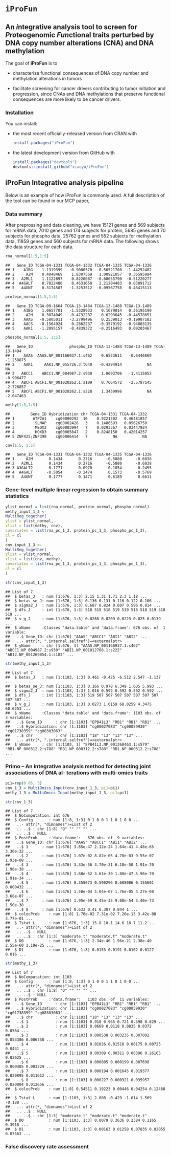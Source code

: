 
<!-- README.md is generated from README.Rmd. Please edit that file -->
`iProFun`
=========

An *i*ntegrative analysis tool to screen for *Pro*teogenomic *Fun*ctional traits perturbed by DNA copy number alterations (CNA) and DNA methylation
---------------------------------------------------------------------------------------------------------------------------------------------------

The goal of **iProFun** is to

-   characterize functional consequences of DNA copy number and methylation alterations in tumors

-   facilitate screening for cancer drivers contributing to tumor initiation and progression, since CNAs and DNA methylations that preserve functional consequences are more likely to be cancer drivers.

### Installation

You can install:

-   the most recent officially-released version from CRAN with

    ``` r
    install.packages("iProFun")
    ```

-   the latest development version from GitHub with

    ``` r
    install.packages("devtools")
    devtools::install_github("xiaoyu/iProFun")
    ```

iProFun Integrative analysis pipeline
-------------------------------------

Below is an example of how iProFun is commonly used. A full description of the tool can be found in our MCP paper,

### Data summary

After preprossing and data cleaning, we have 15121 genes and 569 subjects for mRNA data, 7010 genes and 174 subjects for protein, 5685 genes and 70 subjects for phospho data, 25762 genes and 552 subjects for methylation data, 11859 genes and 560 subjects for mRNA data. The following shows the data structure for each data.

``` r
rna_normal[1:5,1:5]
```

    ##   Gene_ID TCGA-04-1331 TCGA-04-1332 TCGA-04-1335 TCGA-04-1336
    ## 1    A1BG    1.1319399   -0.9080570  -0.56521708  -1.44252482
    ## 2     A2M    0.4048469    1.8307569   1.00921057   0.36595994
    ## 3   A2ML1    1.1122897    0.8220087  -0.60655790  -0.51220277
    ## 4  A4GALT    0.7822480    0.4631650   2.21204483   0.03091712
    ## 5   A4GNT    0.3174587   -1.3253512  -0.09567758   0.46415113

``` r
protein_normal[1:5,1:5]
```

    ##   Gene_ID TCGA-09-1664 TCGA-13-1484 TCGA-13-1488 TCGA-13-1489
    ## 1    A1BG    1.0657701   -1.5328933    0.1679014   0.36195190
    ## 2     A2M    0.3074049   -0.4732287    0.6293645  -0.44578651
    ## 3    AAAS   -0.5805011   -3.2799496    0.2539013  -0.19987182
    ## 4    AACS   -0.1564924    0.2862237   -0.3579192  -0.94803135
    ## 5    AAK1   -1.2095157   -0.4839372   -0.2516493   0.09203467

``` r
phospho_normal[1:5, 1:5]
```

    ##   Gene_ID                phospho_ID TCGA-13-1484 TCGA-13-1489 TCGA-13-1494
    ## 1    AAAS  AAAS.NP_001166937.1:s462    0.6523611   -0.6446869    -1.258875
    ## 2    AAK1     AAK1.NP_055726.3:t640   -0.4294914           NA           NA
    ## 3   ABCC1    ABCC1.NP_004987.2:s930    1.0693706   -1.4115053    -0.906477
    ## 4   ABCF1 ABCF1.NP_001020262.1:s109    0.7664572   -2.5787145    -2.726857
    ## 5   ABCF1 ABCF1.NP_001020262.1:s228    1.3439996           NA    -2.047463

``` r
methy[1:5,1:5]
```

    ##         Gene_ID Hybridization chr TCGA-04-1331 TCGA-04-1332
    ## 1        ATP2A1    cg00000292  16    0.9221302   0.46481857
    ## 2         SLMAP    cg00002426   3    0.1486593   0.05626750
    ## 3         MEOX2    cg00003994   7    0.0293567   0.03447924
    ## 4         HOXD3    cg00005847   2    0.8248150   0.42014257
    ## 5 ZNF425;ZNF398    cg00006414   7           NA           NA

``` r
cnv[1:5, 1:5]
```

    ##   Gene_ID TCGA-04-1331 TCGA-04-1332 TCGA-04-1335 TCGA-04-1336
    ## 1     A2M       0.1434       0.2716      -0.5880      -0.6038
    ## 2   A2ML1       0.1434       0.2716      -0.5880      -0.6038
    ## 3 A3GALT2       0.1771       0.0970       0.1854       0.2455
    ## 4  A4GALT      -0.5054      -0.2474       0.1573      -0.5769
    ## 5   A4GNT       0.1777       0.1471       0.6189       0.6611

### Gene-level multiple linear regression to obtain summary statistics

``` r
ylist_normal = list(rna_normal, protein_normal, phospho_normal)
methy_input_1_3 <-
MultiReg_together(
ylist = ylist_normal,
xlist = list(methy, cnv),
covariates = list(rna_pc_1_3, protein_pc_1_3, phospho_pc_1_3),
cl = cl
)
cnv_input_1_3 <-
MultiReg_together(
ylist = ylist_normal,
xlist = list(cnv, methy),
covariates = list(rna_pc_1_3, protein_pc_1_3, phospho_pc_1_3),
cl = cl
)
```

``` r
str(cnv_input_1_3)
```

    ## List of 7
    ##  $ betas_J   : num [1:676, 1:3] 2.15 1.31 1.71 2.3 1.18 ...
    ##  $ betas_se_J: num [1:676, 1:3] 0.136 0.131 0.116 0.122 0.106 ...
    ##  $ sigma2_J  : num [1:676, 1:3] 0.687 0.824 0.607 0.596 0.814 ...
    ##  $ dfs_J     : int [1:676, 1:3] 518 519 518 519 519 518 518 519 518 519 ...
    ##  $ v_g_J     : num [1:676, 1:3] 0.0268 0.0209 0.0223 0.025 0.0139 ...
    ##  $ xName     :Classes 'data.table' and 'data.frame': 676 obs. of  1 variable:
    ##   ..$ Gene_ID: chr [1:676] "AAAS" "ABCC1" "ABI1" "ABI2" ...
    ##   ..- attr(*, ".internal.selfref")=<externalptr> 
    ##  $ yName     : chr [1:676, 1] "AAAS.NP_001166937.1:s462" "ABCC1.NP_004987.2:s930" "ABI1.NP_001012768.1:s222" "ABI2.NP_001269854.1:s183" ...

``` r
str(methy_input_1_3)
```

    ## List of 7
    ##  $ betas_J   : num [1:1103, 1:3] 0.461 -0.425 -6.512 2.547 -1.137 ...
    ##  $ betas_se_J: num [1:1103, 1:3] 0.166 0.978 6.349 1.605 5.993 ...
    ##  $ sigma2_J  : num [1:1103, 1:3] 1.016 0.592 0.592 0.592 0.592 ...
    ##  $ dfs_J     : int [1:1103, 1:3] 519 507 507 507 507 507 507 507 507 507 ...
    ##  $ v_g_J     : num [1:1103, 1:3] 0.0273 1.6159 68.0259 4.3475 60.6253 ...
    ##  $ xName     :Classes 'data.table' and 'data.frame': 1103 obs. of  3 variables:
    ##   ..$ Gene_ID      : chr [1:1103] "EPB41L3" "RB1" "RB1" "RB1" ...
    ##   ..$ Hybridization: chr [1:1103] "cg00027083" "cg00059930" "cg01738359" "cg08383063" ...
    ##   ..$ chr          : chr [1:1103] "18" "13" "13" "13" ...
    ##   ..- attr(*, ".internal.selfref")=<externalptr> 
    ##  $ yName     : chr [1:1103, 1] "EPB41L3.NP_001268463.1:s579" "RB1.NP_000312.2:s788" "RB1.NP_000312.2:s788" "RB1.NP_000312.2:s788" ...

### Primo – An integrative analysis method for detecting joint associations of DNA al- terations with multi-omics traits

``` r
pi1=rep(0.05, 3)
cnv_1_3 = MultiOmics_Input(cnv_input_1_3, pi1=pi1)
methy_1_3 = MultiOmics_Input(methy_input_1_3, pi1=pi1)
```

``` r
str(cnv_1_3)
```

    ## List of 7
    ##  $ NoComputation: int 676
    ##  $ Config       : num [1:8, 1:3] 0 1 0 0 1 1 0 1 0 0 ...
    ##   ..- attr(*, "dimnames")=List of 2
    ##   .. ..$ : chr [1:8] "Q" "" "" "" ...
    ##   .. ..$ : NULL
    ##  $ PostProb     :'data.frame':   676 obs. of  9 variables:
    ##   ..$ Gene_ID: chr [1:676] "AAAS" "ABCC1" "ABI1" "ABI2" ...
    ##   ..$ 1      : num [1:676] 3.85e-47 2.12e-24 1.64e-41 4.48e-65 3.36e-32 ...
    ##   ..$ 2      : num [1:676] 1.07e-02 8.82e-05 4.78e-03 9.55e-07 1.93e-08 ...
    ##   ..$ 3      : num [1:676] 3.33e-56 3.70e-31 6.18e-50 1.91e-70 1.96e-38 ...
    ##   ..$ 4      : num [1:676] 1.68e-52 3.61e-30 1.80e-47 5.96e-70 1.91e-34 ...
    ##   ..$ 5      : num [1:676] 0.355673 0.590296 0.688006 0.155601 0.000432 ...
    ##   ..$ 6      : num [1:676] 1.58e-04 5.04e-07 1.76e-05 4.27e-08 3.68e-07 ...
    ##   ..$ 7      : num [1:676] 1.95e-59 8.45e-35 9.08e-54 3.40e-73 1.50e-38 ...
    ##   ..$ 8      : num [1:676] 0.633 0.41 0.307 0.844 1 ...
    ##  $ colocProb    : num [1:8] 1.70e-02 7.31e-02 7.26e-13 3.42e-08 3.77e-01 ...
    ##  $ Tstat_L      : num [1:676, 1:3] 15.8 10.1 14.6 18.7 11.2 ...
    ##   ..- attr(*, "dimnames")=List of 2
    ##   .. ..$ : NULL
    ##   .. ..$ : chr [1:3] "moderate.t" "moderate.t" "moderate.t"
    ##  $ D0           : num [1:676, 1:3] 2.34e-46 1.96e-21 2.38e-40 2.55e-60 1.19e-25 ...
    ##  $ D1           : num [1:676, 1:3] 0.0153 0.0191 0.0162 0.0127 0.016 ...

``` r
str(methy_1_3)
```

    ## List of 7
    ##  $ NoComputation: int 1103
    ##  $ Config       : num [1:8, 1:3] 0 1 0 0 1 1 0 1 0 0 ...
    ##   ..- attr(*, "dimnames")=List of 2
    ##   .. ..$ : chr [1:8] "Q" "" "" "" ...
    ##   .. ..$ : NULL
    ##  $ PostProb     :'data.frame':   1103 obs. of  11 variables:
    ##   ..$ Gene_ID      : chr [1:1103] "EPB41L3" "RB1" "RB1" "RB1" ...
    ##   ..$ Hybridization: chr [1:1103] "cg00027083" "cg00059930" "cg01738359" "cg08383063" ...
    ##   ..$ chr          : chr [1:1103] "18" "13" "13" "13" ...
    ##   ..$ 1            : num [1:1103] 0.918 0.965 0.721 0.598 0.829 ...
    ##   ..$ 2            : num [1:1103] 0.0669 0.0118 0.0835 0.0372 0.0564 ...
    ##   ..$ 3            : num [1:1103] 0.000538 0.003235 0.007002 0.053386 0.006758 ...
    ##   ..$ 4            : num [1:1103] 0.01026 0.01518 0.06175 0.00725 0.0441 ...
    ##   ..$ 5            : num [1:1103] 0.00309 0.00311 0.06396 0.26165 0.03625 ...
    ##   ..$ 6            : num [1:1103] 0.000805 0.000199 0.007698 0.000485 0.003229 ...
    ##   ..$ 7            : num [1:1103] 0.000194 0.001645 0.019377 0.020895 0.011612 ...
    ##   ..$ 8            : num [1:1103] 0.000227 0.000321 0.035957 0.020804 0.012656 ...
    ##  $ colocProb    : num [1:8] 0.54511 0.19223 0.00446 0.04254 0.12468 ...
    ##  $ Tstat_L      : num [1:1103, 1:3] 2.808 -0.429 -1.014 1.569 -0.188 ...
    ##   ..- attr(*, "dimnames")=List of 2
    ##   .. ..$ : NULL
    ##   .. ..$ : chr [1:3] "moderate.t" "moderate.t" "moderate.t"
    ##  $ D0           : num [1:1103, 1:3] 0.0079 0.3636 0.2384 0.1165 0.3918 ...
    ##  $ D1           : num [1:1103, 1:3] 0.00163 0.01258 0.07835 0.02055 0.07563 ...

### False discovery rate assessment
